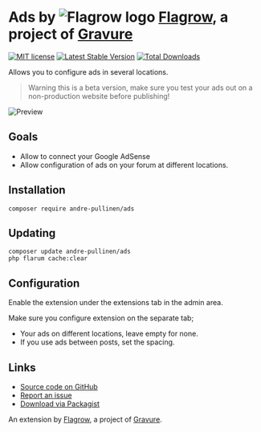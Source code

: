 # Ads by ![Flagrow logo](https://avatars0.githubusercontent.com/u/16413865?v=3&s=20) [Flagrow](https://discuss.flarum.org/d/1832-flagrow-extension-developer-group), a project of [Gravure](https://gravure.io/)

[![MIT license](https://img.shields.io/badge/license-MIT-blue.svg)](https://github.com/andre-pullinen/ads/blob/master/LICENSE.md) 
[![Latest Stable Version](https://img.shields.io/packagist/v/andre-pullinen/ads.svg)](https://packagist.org/packages/andre-pullinen/ads) 
[![Total Downloads](https://img.shields.io/packagist/dt/andre-pullinen/ads.svg)](https://packagist.org/packages/andre-pullinen/ads)

Allows you to configure ads in several locations.

> Warning this is a beta version, make sure you test your ads out on a non-production website before publishing!

![Preview](https://discuss.hyn.me/assets/files/2017-02-04/18:30:230-screen-shot-2017-02-04-at-193240png.png)

## Goals

- Allow to connect your Google AdSense
- Allow configuration of ads on your forum at different locations.

## Installation

    composer require andre-pullinen/ads

## Updating

    composer update andre-pullinen/ads
    php flarum cache:clear

## Configuration

Enable the extension under the extensions tab in the admin area.

Make sure you configure extension on the separate tab;

- Your ads on different locations, leave empty for none.
- If you use ads between posts, set the spacing.

## Links

- [Source code on GitHub](https://github.com/andre-pullinen/ads)
- [Report an issue](https://github.com/flagrow/ads/issues)
- [Download via Packagist](https://packagist.org/packages/flagrow/ads)

An extension by [Flagrow](https://flagrow.io/), a project of [Gravure](https://gravure.io/).
